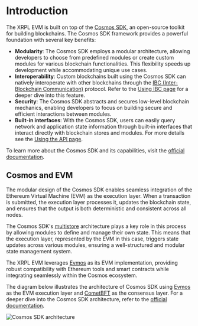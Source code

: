 # Introduction

The XRPL EVM is built on top of the [Cosmos SDK](https://cosmos.network/appchains/), an open-source toolkit for building blockchains. The Cosmos SDK framework provides a powerful foundation with several key benefits:

- **Modularity**: The Cosmos SDK employs a modular architecture, allowing developers to choose from predefined modules or create custom modules for various blockchain functionalities. This flexibility speeds up development while accommodating unique use cases.
- **Interoperability**: Custom blockchains built using the Cosmos SDK can natively interoperate with other blockchains through the [IBC (Inter-Blockchain Communication)](https://ibc.cosmos.network/) protocol. Refer to the [Using IBC page](./using-ibc.md) for a deeper dive into this feature.
- **Security**: The Cosmos SDK abstracts and secures low-level blockchain mechanics, enabling developers to focus on building secure and efficient interactions between modules.
- **Built-in interfaces**: With the Cosmos SDK, users can easily query network and application state information through built-in interfaces that interact directly with blockchain stores and modules. For more details see the [Using the API page](./using-the-api.md).

To learn more about the Cosmos SDK and its capabilities, visit the [official documentation](https://docs.cosmos.network/).

## Cosmos and EVM

The modular design of the Cosmos SDK enables seamless integration of the Ethereum Virtual Machine (EVM) as the execution layer. When a transaction is submitted, the execution layer processes it, updates the blockchain state, and ensures that the output is both deterministic and consistent across all nodes.

The Cosmos SDK's [multistore](https://docs.cosmos.network/v0.52/learn/intro/sdk-design#multistore) architecture plays a key role in this process by allowing modules to define and manage their own state. This means that the execution layer, represented by the EVM in this case, triggers state updates across various modules, ensuring a well-structured and modular state management system.

The XRPL EVM leverages [Evmos](https://github.com/evmos/evmos) as its EVM implementation, providing robust compatibility with Ethereum tools and smart contracts while integrating seamlessly within the Cosmos ecosystem.

The diagram below illustrates the architecture of Cosmos SDK using [Evmos](https://github.com/evmos/evmos) as the EVM execution layer and [CometBFT](https://docs.cometbft.com/v1.0/) as the consensus layer. For a deeper dive into the Cosmos SDK architecture, refer to the [official documentation](https://docs.cosmos.network/v0.52/learn/intro/sdk-app-architecture).

![Cosmos SDK architecture](https://peersyst-public-production.s3.eu-west-1.amazonaws.com/06826707-492e-4249-9802-43abff464ae2.svg)
